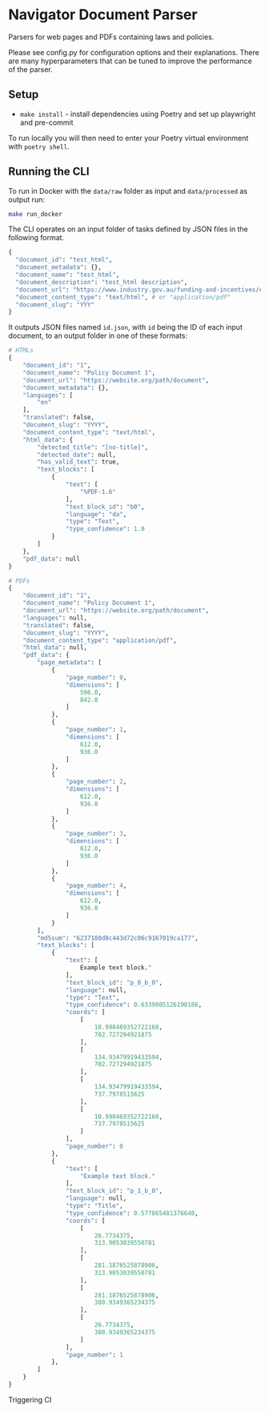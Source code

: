 # Navigator Document Parser

Parsers for web pages and PDFs containing laws and policies.

Please see config.py for configuration options and their explanations. There are many hyperparameters that can be tuned to improve the performance of the parser.
## Setup

- `make install` - install dependencies using Poetry and set up playwright and pre-commit

To run locally you will then need to enter your Poetry virtual environment with `poetry shell`.

## Running the CLI

To run in Docker with the `data/raw` folder as input and `data/processed` as output run:

``` bash
make run_docker
```

The CLI operates on an input folder of tasks defined by JSON files in the following format.

``` python
{
  "document_id": "test_html",
  "document_metadata": {},
  "document_name": "test_html",
  "document_description": "test_html description",
  "document_url": "https://www.industry.gov.au/funding-and-incentives/emissions-reduction-fund",
  "document_content_type": "text/html", # or "application/pdf"
  "document_slug": "YYY"
}
```

It outputs JSON files named `id.json`, with `id` being the ID of each input document, to an output folder in one of these formats:

``` python
# HTMLs
{
    "document_id": "1",
    "document_name": "Policy Document 1",
    "document_url": "https://website.org/path/document",
    "document_metadata": {}, 
    "languages": [
        "en"
    ],
    "translated": false,
    "document_slug": "YYYY",
    "document_content_type": "text/html",
    "html_data": {
        "detected_title": "[no-title]",
        "detected_date": null,
        "has_valid_text": true,
        "text_blocks": [
            {
                "text": [
                    "%PDF-1.6"
                ],
                "text_block_id": "b0",
                "language": "da",
                "type": "Text",
                "type_confidence": 1.0
            }
        ]
    },
    "pdf_data": null
}

# PDFs
{
    "document_id": "1",
    "document_name": "Policy Document 1",
    "document_url": "https://website.org/path/document",
    "languages": null,
    "translated": false,
    "document_slug": "YYYY",
    "document_content_type": "application/pdf",
    "html_data": null,
    "pdf_data": {
        "page_metadata": [
            {
                "page_number": 0,
                "dimensions": [
                    596.0,
                    842.0
                ]
            },
            {
                "page_number": 1,
                "dimensions": [
                    612.0,
                    936.0
                ]
            },
            {
                "page_number": 2,
                "dimensions": [
                    612.0,
                    936.0
                ]
            },
            {
                "page_number": 3,
                "dimensions": [
                    612.0,
                    936.0
                ]
            },
            {
                "page_number": 4,
                "dimensions": [
                    612.0,
                    936.0
                ]
            }
        ],
        "md5sum": "6237180d8c443d72c06c9167019ca177",
        "text_blocks": [
            {
                "text": [
                    Example text block."
                ],
                "text_block_id": "p_0_b_0",
                "language": null,
                "type": "Text",
                "type_confidence": 0.6339805126190186,
                "coords": [
                    [
                        10.998469352722168,
                        702.727294921875
                    ],
                    [
                        134.93479919433594,
                        702.727294921875
                    ],
                    [
                        134.93479919433594,
                        737.7978515625
                    ],
                    [
                        10.998469352722168,
                        737.7978515625
                    ]
                ],
                "page_number": 0
            },
            {
                "text": [
                    "Example text block."
                ],
                "text_block_id": "p_1_b_0",
                "language": null,
                "type": "Title",
                "type_confidence": 0.577865481376648,
                "coords": [
                    [
                        26.7734375,
                        313.9053039550781
                    ],
                    [
                        281.1876525878906,
                        313.9053039550781
                    ],
                    [
                        281.1876525878906,
                        380.9349365234375
                    ],
                    [
                        26.7734375,
                        380.9349365234375
                    ]
                ],
                "page_number": 1
            },
        ]
    }
}
```

Triggering CI 